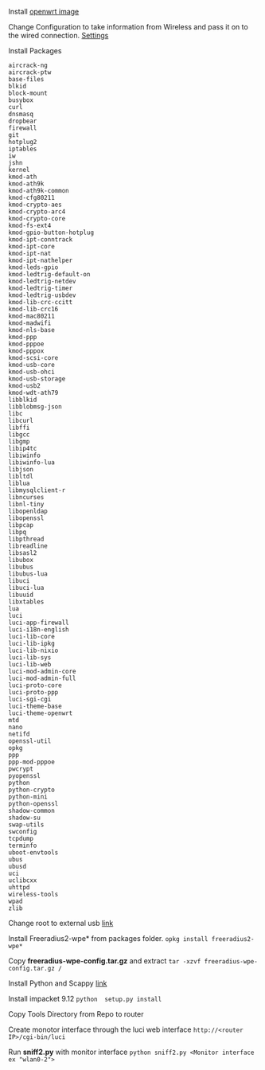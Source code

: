 Install [openwrt image](http://downloads.openwrt.org/attitude_adjustment/12.09-rc2/ar71xx/generic/openwrt-ar71xx-generic-tl-wr703n-v1-squashfs-factory.bin)


Change Configuration to take information from Wireless and pass it on to the wired connection. [Settings](http://wiki.openwrt.org/doc/recipes/bridgedap)

Install Packages

    aircrack-ng
    aircrack-ptw
    base-files
    blkid
    block-mount
    busybox
    curl
    dnsmasq
    dropbear
    firewall
    git
    hotplug2
    iptables
    iw
    jshn
    kernel
    kmod-ath
    kmod-ath9k
    kmod-ath9k-common
    kmod-cfg80211
    kmod-crypto-aes
    kmod-crypto-arc4
    kmod-crypto-core
    kmod-fs-ext4
    kmod-gpio-button-hotplug
    kmod-ipt-conntrack
    kmod-ipt-core
    kmod-ipt-nat
    kmod-ipt-nathelper
    kmod-leds-gpio
    kmod-ledtrig-default-on
    kmod-ledtrig-netdev
    kmod-ledtrig-timer
    kmod-ledtrig-usbdev
    kmod-lib-crc-ccitt
    kmod-lib-crc16
    kmod-mac80211
    kmod-madwifi
    kmod-nls-base
    kmod-ppp
    kmod-pppoe
    kmod-pppox
    kmod-scsi-core
    kmod-usb-core
    kmod-usb-ohci
    kmod-usb-storage
    kmod-usb2
    kmod-wdt-ath79
    libblkid
    libblobmsg-json
    libc
    libcurl
    libffi
    libgcc
    libgmp
    libip4tc
    libiwinfo
    libiwinfo-lua
    libjson
    libltdl
    liblua
    libmysqlclient-r
    libncurses
    libnl-tiny
    libopenldap
    libopenssl
    libpcap
    libpq
    libpthread
    libreadline
    libsasl2
    libubox
    libubus
    libubus-lua
    libuci
    libuci-lua
    libuuid
    libxtables
    lua
    luci
    luci-app-firewall
    luci-i18n-english
    luci-lib-core
    luci-lib-ipkg
    luci-lib-nixio
    luci-lib-sys
    luci-lib-web
    luci-mod-admin-core
    luci-mod-admin-full
    luci-proto-core
    luci-proto-ppp
    luci-sgi-cgi
    luci-theme-base
    luci-theme-openwrt
    mtd
    nano
    netifd
    openssl-util
    opkg
    ppp
    ppp-mod-pppoe
    pwcrypt
    pyopenssl
    python
    python-crypto
    python-mini
    python-openssl
    shadow-common
    shadow-su
    swap-utils
    swconfig
    tcpdump
    terminfo
    uboot-envtools
    ubus
    ubusd
    uci
    uclibcxx
    uhttpd
    wireless-tools
    wpad
    zlib



Change root to external usb [link](http://en.code-bude.net/2013/02/16/how-to-increase-storage-on-tp-link-wr703n-with-extroot/)

Install Freeradius2-wpe* from packages folder.
`opkg install freeradius2-wpe*`

Copy **freeradius-wpe-config.tar.gz** and extract
`tar -xzvf freeradius-wpe-config.tar.gz /`

Install Python and Scappy [link](http://edwardkeeble.com/2014/02/passive-wifi-tracking/)

Install impacket 9.12
`python  setup.py install`

Copy Tools Directory from Repo to router

Create monotor interface through the luci web interface
`http://<router IP>/cgi-bin/luci`

Run **sniff2.py** with monitor interface
`python sniff2.py <Monitor interface ex "wlan0-2">`